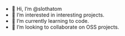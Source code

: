 - 👋 Hi, I’m @slothatom
- 👀 I’m interested in interesting projects.
- 🌱 I’m currently learning to code.
- 💞️ I’m looking to collaborate on OSS projects.

<!---
slothatom/slothatom is a ✨ special ✨ repository because its `README.md` (this file) appears on your GitHub profile.
You can click the Preview link to take a look at your changes.
--->
